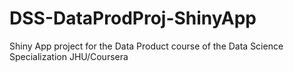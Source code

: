 # DSS-DataProdProj-ShinyApp
Shiny App project for the Data Product course of the Data Science Specialization JHU/Coursera
